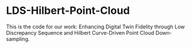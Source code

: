 # LDS-Hilbert-Point-Cloud

This is the code for our work: Enhancing Digital Twin Fidelity through Low Discrepancy Sequence and Hilbert Curve-Driven Point Cloud Down-sampling.
